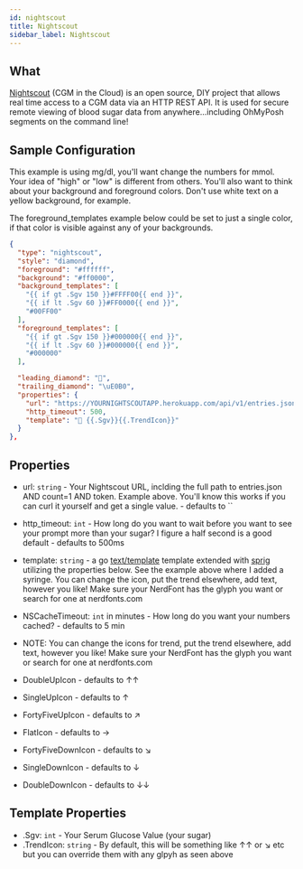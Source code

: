 ```yaml
---
id: nightscout
title: Nightscout
sidebar_label: Nightscout
---
```


## What

[Nightscout][nightscout] (CGM in the Cloud) is an open source, 
DIY project that allows real time access to a CGM data via an HTTP REST API. It 
is used for secure remote viewing of blood sugar data from anywhere...including 
OhMyPosh segments on the command line!

## Sample Configuration

This example is using mg/dl, you'll want change the numbers for mmol. Your idea 
of "high" or "low" is different from others. You'll also want to think about 
your background and foreground colors. Don't use white text on a yellow 
background, for example.

The foreground_templates example below could be set to just a single color, 
if that color is visible against any of your backgrounds. 

```json
{
  "type": "nightscout",
  "style": "diamond",
  "foreground": "#ffffff",
  "background": "#ff0000",
  "background_templates": [
    "{{ if gt .Sgv 150 }}#FFFF00{{ end }}",
    "{{ if lt .Sgv 60 }}#FF0000{{ end }}",
    "#00FF00"
  ],
  "foreground_templates": [
    "{{ if gt .Sgv 150 }}#000000{{ end }}",
    "{{ if lt .Sgv 60 }}#000000{{ end }}",
    "#000000"
  ],

  "leading_diamond": "",
  "trailing_diamond": "\uE0B0",
  "properties": {
    "url": "https://YOURNIGHTSCOUTAPP.herokuapp.com/api/v1/entries.json?count=1&token=APITOKENFROMYOURADMIN",
    "http_timeout": 500,
    "template": " {{.Sgv}}{{.TrendIcon}}"
  }
},
```

## Properties

- url: `string` - Your Nightscout URL, inclding the full path to entries.json 
  AND count=1 AND token. Example above. You'll know this works if you can curl 
  it yourself and get a single value. - defaults to ``
- http_timeout: `int` - How long do you want to wait before you want to see
  your prompt more than your sugar? I figure a half second is a good default - 
  defaults to 500ms
- template: `string` - a go [text/template][go-text-template] template extended 
  with [sprig][sprig] utilizing the properties below. 
  See the example above where I added a syringe. 
  You can change the icon, put the trend elsewhere, add text, however you like! 
  Make sure your NerdFont has the glyph you want or search for one 
  at nerdfonts.com 
- NSCacheTimeout: `int` in minutes - How long do you want your numbers cached? - 
  defaults to 5 min

- NOTE: You can change the icons for trend, put the trend elsewhere, add text, 
  however you like! 
  Make sure your NerdFont has the glyph you want or search for one at
  nerdfonts.com
- DoubleUpIcon - defaults to ↑↑
- SingleUpIcon - defaults to ↑
- FortyFiveUpIcon - defaults to ↗
- FlatIcon - defaults to →
- FortyFiveDownIcon - defaults to ↘
- SingleDownIcon - defaults to ↓
- DoubleDownIcon - defaults to ↓↓

## Template Properties

- .Sgv: `int` - Your Serum Glucose Value (your sugar)
- .TrendIcon: `string` - By default, this will be something like ↑↑ or ↘ etc but you can 
  override them with any glpyh as seen above

[go-text-template]: https://golang.org/pkg/text/template/
[sprig]: https://masterminds.github.io/sprig/
[nightscout]: http://www.nightscout.info/
